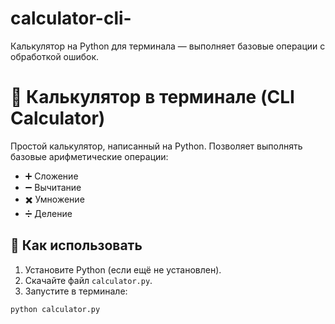 # calculator-cli-
Калькулятор на Python для терминала — выполняет базовые операции с обработкой ошибок.
# 🧮 Калькулятор в терминале (CLI Calculator)

Простой калькулятор, написанный на Python. Позволяет выполнять базовые арифметические операции:

- ➕ Сложение
- ➖ Вычитание
- ✖️ Умножение
- ➗ Деление

## 📌 Как использовать

1. Установите Python (если ещё не установлен).
2. Скачайте файл `calculator.py`.
3. Запустите в терминале:


```bash
python calculator.py
